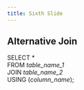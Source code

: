 ```yaml
---
title: Sixth Slide
---
```


## Alternative Join

SELECT *    
FROM *table_name_1*    
JOIN *table_name_2*    
USING (*column_name*);
